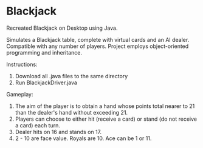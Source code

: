 # Blackjack
Recreated Blackjack on Desktop using Java.

Simulates a Blackjack table, complete with virtual cards and an AI dealer. Compatible with any number of players. Project employs object-oriented programming and inheritance.

Instructions:
1) Download all .java files to the same directory
2) Run BlackjackDriver.java

Gameplay:
1) The aim of the player is to obtain a hand whose points total nearer to 21 than the dealer's hand without exceeding 21. 
2) Players can choose to either hit (receive a card) or stand (do not receive a card) each turn.
3) Dealer hits on 16 and stands on 17.
4) 2 - 10 are face value. Royals are 10. Ace can be 1 or 11.
